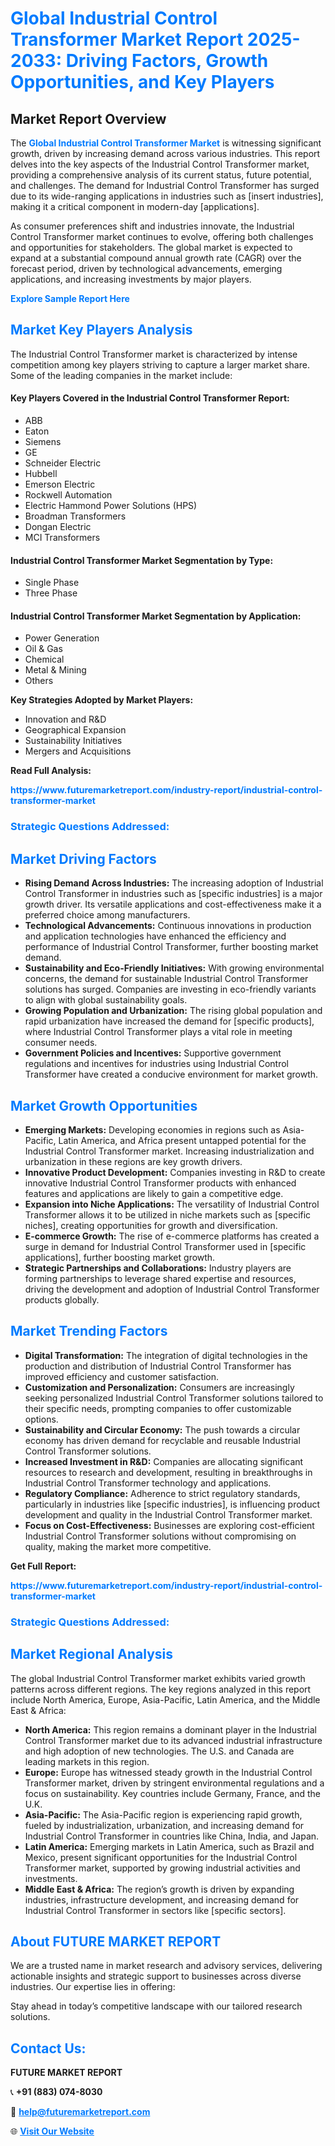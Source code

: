 <h1 style="color: #007BFF;">Global Industrial Control Transformer Market Report 2025-2033: Driving Factors, Growth Opportunities, and Key Players</h1>

<section id="overview">
<h2>Market Report Overview</h2>
<p>The <a href="https://www.futuremarketreport.com/industry-report/industrial-control-transformer-market" style="color: #007BFF; text-decoration: none;"><strong>Global Industrial Control Transformer Market</strong></a> is witnessing significant growth, driven by increasing demand across various industries. This report delves into the key aspects of the Industrial Control Transformer market, providing a comprehensive analysis of its current status, future potential, and challenges. The demand for Industrial Control Transformer has surged due to its wide-ranging applications in industries such as [insert industries], making it a critical component in modern-day [applications].</p>
<p>As consumer preferences shift and industries innovate, the Industrial Control Transformer market continues to evolve, offering both challenges and opportunities for stakeholders. The global market is expected to expand at a substantial compound annual growth rate (CAGR) over the forecast period, driven by technological advancements, emerging applications, and increasing investments by major players.</p>
</section>

<section id="overview">
<p><a href="https://www.futuremarketreport.com/request-sample/reportId=104199" style="color: #007BFF; text-decoration: none;"><strong>Explore Sample Report Here</strong></a></p>
</section>

<section id="key-players">
<h2 style="color: #007BFF;">Market Key Players Analysis</h2>
<p>The Industrial Control Transformer market is characterized by intense competition among key players striving to capture a larger market share. Some of the leading companies in the market include:</p>
<h4>Key Players Covered in the Industrial Control Transformer Report:</h4>
<ul><li>ABB</li><li>Eaton</li><li>Siemens</li><li>GE</li><li>Schneider Electric</li><li>Hubbell</li><li>Emerson Electric</li><li>Rockwell Automation</li><li>Electric Hammond Power Solutions (HPS)</li><li>Broadman Transformers</li><li>Dongan Electric</li><li>MCI Transformers</li></ul>
<h4>Industrial Control Transformer Market Segmentation by Type:</h4>
<ul><li>Single Phase</li><li>Three Phase</li></ul>

<h4>Industrial Control Transformer Market Segmentation by Application:</h4>
<ul><li>Power Generation</li><li>Oil &amp; Gas</li><li>Chemical</li><li>Metal &amp; Mining</li><li>Others</li></ul>
<p><strong>Key Strategies Adopted by Market Players:</strong></p>
<ul>
<li>Innovation and R&D</li>
<li>Geographical Expansion</li>
<li>Sustainability Initiatives</li>
<li>Mergers and Acquisitions</li>
</ul>
</section>

<section>
<p><strong>Read Full Analysis: </strong></p><a href="https://www.futuremarketreport.com/industry-report/industrial-control-transformer-market" style="color: #007BFF; text-decoration: none;"><strong>https://www.futuremarketreport.com/industry-report/industrial-control-transformer-market</strong></a>
<h3 style="color: #007BFF;">Strategic Questions Addressed:</h3>
</section>

<section id="driving-factors">
<h2 style="color: #007BFF;">Market Driving Factors</h2>
<ul>
<li><strong>Rising Demand Across Industries:</strong> The increasing adoption of Industrial Control Transformer in industries such as [specific industries] is a major growth driver. Its versatile applications and cost-effectiveness make it a preferred choice among manufacturers.</li>
<li><strong>Technological Advancements:</strong> Continuous innovations in production and application technologies have enhanced the efficiency and performance of Industrial Control Transformer, further boosting market demand.</li>
<li><strong>Sustainability and Eco-Friendly Initiatives:</strong> With growing environmental concerns, the demand for sustainable Industrial Control Transformer solutions has surged. Companies are investing in eco-friendly variants to align with global sustainability goals.</li>
<li><strong>Growing Population and Urbanization:</strong> The rising global population and rapid urbanization have increased the demand for [specific products], where Industrial Control Transformer plays a vital role in meeting consumer needs.</li>
<li><strong>Government Policies and Incentives:</strong> Supportive government regulations and incentives for industries using Industrial Control Transformer have created a conducive environment for market growth.</li>
</ul>
</section>

<section id="growth-opportunities">
<h2 style="color: #007BFF;">Market Growth Opportunities</h2>
<ul>
<li><strong>Emerging Markets:</strong> Developing economies in regions such as Asia-Pacific, Latin America, and Africa present untapped potential for the Industrial Control Transformer market. Increasing industrialization and urbanization in these regions are key growth drivers.</li>
<li><strong>Innovative Product Development:</strong> Companies investing in R&D to create innovative Industrial Control Transformer products with enhanced features and applications are likely to gain a competitive edge.</li>
<li><strong>Expansion into Niche Applications:</strong> The versatility of Industrial Control Transformer allows it to be utilized in niche markets such as [specific niches], creating opportunities for growth and diversification.</li>
<li><strong>E-commerce Growth:</strong> The rise of e-commerce platforms has created a surge in demand for Industrial Control Transformer used in [specific applications], further boosting market growth.</li>
<li><strong>Strategic Partnerships and Collaborations:</strong> Industry players are forming partnerships to leverage shared expertise and resources, driving the development and adoption of Industrial Control Transformer products globally.</li>
</ul>
</section>

<section id="trending-factors">
<h2 style="color: #007BFF;">Market Trending Factors</h2>
<ul>
<li><strong>Digital Transformation:</strong> The integration of digital technologies in the production and distribution of Industrial Control Transformer has improved efficiency and customer satisfaction.</li>
<li><strong>Customization and Personalization:</strong> Consumers are increasingly seeking personalized Industrial Control Transformer solutions tailored to their specific needs, prompting companies to offer customizable options.</li>
<li><strong>Sustainability and Circular Economy:</strong> The push towards a circular economy has driven demand for recyclable and reusable Industrial Control Transformer solutions.</li>
<li><strong>Increased Investment in R&D:</strong> Companies are allocating significant resources to research and development, resulting in breakthroughs in Industrial Control Transformer technology and applications.</li>
<li><strong>Regulatory Compliance:</strong> Adherence to strict regulatory standards, particularly in industries like [specific industries], is influencing product development and quality in the Industrial Control Transformer market.</li>
<li><strong>Focus on Cost-Effectiveness:</strong> Businesses are exploring cost-efficient Industrial Control Transformer solutions without compromising on quality, making the market more competitive.</li>
</ul>
</section>

<section>
<p><strong>Get Full Report: </strong></p><a href="https://www.futuremarketreport.com/industry-report/industrial-control-transformer-market" style="color: #007BFF; text-decoration: none;"><strong>https://www.futuremarketreport.com/industry-report/industrial-control-transformer-market</strong></a>
<h3 style="color: #007BFF;">Strategic Questions Addressed:</h3>
</section>


<section id="regional-analysis">
<h2 style="color: #007BFF;">Market Regional Analysis</h2>
<p>The global Industrial Control Transformer market exhibits varied growth patterns across different regions. The key regions analyzed in this report include North America, Europe, Asia-Pacific, Latin America, and the Middle East & Africa:</p>
<ul>
<li><strong>North America:</strong> This region remains a dominant player in the Industrial Control Transformer market due to its advanced industrial infrastructure and high adoption of new technologies. The U.S. and Canada are leading markets in this region.</li>
<li><strong>Europe:</strong> Europe has witnessed steady growth in the Industrial Control Transformer market, driven by stringent environmental regulations and a focus on sustainability. Key countries include Germany, France, and the U.K.</li>
<li><strong>Asia-Pacific:</strong> The Asia-Pacific region is experiencing rapid growth, fueled by industrialization, urbanization, and increasing demand for Industrial Control Transformer in countries like China, India, and Japan.</li>
<li><strong>Latin America:</strong> Emerging markets in Latin America, such as Brazil and Mexico, present significant opportunities for the Industrial Control Transformer market, supported by growing industrial activities and investments.</li>
<li><strong>Middle East & Africa:</strong> The region’s growth is driven by expanding industries, infrastructure development, and increasing demand for Industrial Control Transformer in sectors like [specific sectors].</li>
</ul>
</section>

<footer>
<h2 style="color: #007BFF;">About FUTURE MARKET REPORT</h2>
<p>We are a trusted name in market research and advisory services, delivering actionable insights and strategic support to businesses across diverse industries. Our expertise lies in offering:</p>

<p>Stay ahead in today’s competitive landscape with our tailored research solutions.</p>

<h2 style="color: #007BFF;">Contact Us:</h2>
<p><strong>FUTURE MARKET REPORT</strong></p>
<p>📞 <strong>+91 (883) 074-8030</strong></p>
<p>📧 <strong><a href="mailto:help@futuremarketreport.com" style="color: #007BFF;">help@futuremarketreport.com</a></strong></p>
<p>🌐 <strong><a href="https://www.futuremarketreport.com/" style="color: #007BFF;">Visit Our Website</a></strong></p>
</footer>